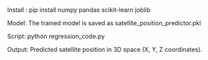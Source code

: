 Install : pip install numpy pandas scikit-learn joblib

Model: The trained model is saved as satellite_position_predictor.pkl

Script: python regression_code.py

Output: Predicted satellite position in 3D space (X, Y, Z coordinates).
